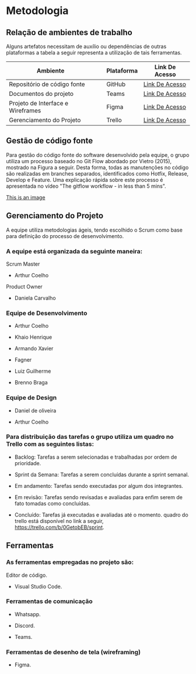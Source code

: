 
# Metodologia

## Relação de ambientes de trabalho 
Alguns artefatos necessitam de auxílio ou dependências de outras plataformas a tabela a seguir representa a utilização de tais ferramentas. 

| Ambiente⠀⠀| Plataforma  | Link De Acesso |
|------|-----------------------------------------|----|
|Repositório de código fonte |GitHub |[Link De Acesso](https://github.com/ICEI-PUC-Minas-PMV-ADS/pmv-ads-2022-2-e2-proj-int-t8-lista-de-tarefas-com-foco-em-tdah )
|Documentos do projeto  |Teams  |[Link De Acesso](https://teams.microsoft.com/_#/school/FileBrowserTabApp/T8%20-%20Grupo%2005?threadId=19:e3a210fbc64142639f5d0421acd08197@thread.tacv2&ctx=channel )
|Projeto de Interface e  Wireframes   |Figma  |[Link De Acesso](https://www.figma.com/proto/rA04tAV4z4qOTfMCyPVoNd/TDHA?node-id=1%3A90&scaling=contain&page-id=0%3A1&starting-point-node-id=1%3A90  )
|Gerenciamento do Projeto   |Trello  |[Link De Acesso](https://trello.com/invite/b/0GetobEB/e4380521f73703045cc00099f95e2f61/sprint)|



## Gestão de código fonte 

Para gestão do código fonte do software desenvolvido pela equipe, o grupo utiliza um processo baseado no Git Flow abordado por Vietro (2015), mostrado na Figura a seguir. Desta forma, todas as manutenções no código são realizadas em branches separados, identificados como Hotfix, Release, Develop e Feature. Uma explicação rápida sobre este processo é apresentada no vídeo "The gitflow workflow - in less than 5 mins". 

[This is an image](https://codigomaromba.files.wordpress.com/2019/01/gitflow-1.png)

## Gerenciamento do Projeto
A equipe utiliza metodologias ágeis, tendo escolhido o Scrum como base para definição do processo de desenvolvimento. 

### A equipe está organizada da seguinte maneira: 

 Scrum Master
 
 - Arthur Coelho 

 Product Owner
 - Daniela Carvalho 

 ### Equipe de Desenvolvimento 

- Arthur Coelho 

- Khaio Henrique 

- Armando Xavier 

- Fagner 

- Luiz Guilherme 

- Brenno Braga 

###  Equipe de Design 

- Daniel de oliveira 

- Arthur Coelho 


### Para distribuição das tarefas o grupo utiliza um quadro no Trello com as seguintes listas: 

- Backlog: Tarefas a serem selecionadas e trabalhadas por ordem de prioridade. 

- Sprint da Semana: Tarefas a serem concluídas durante a sprint semanal. 

- Em andamento: Tarefas sendo executadas por algum dos integrantes. 

- Em revisão: Tarefas sendo revisadas e avaliadas para enfim serem de fato tomadas como concluídas. 

- Concluído: Tarefas já executadas e avaliadas até o momento. 
 quadro do trello está disponível no link a seguir, https://trello.com/b/0GetobEB/sprint.  

## Ferramentas 

### As ferramentas empregadas no projeto são: 

Editor de código. 

- Visual Studio Code. 

### Ferramentas de comunicação 

- Whatsapp. 

- Discord. 

- Teams. 

### Ferramentas de desenho de tela (wireframing) 

- Figma. 
